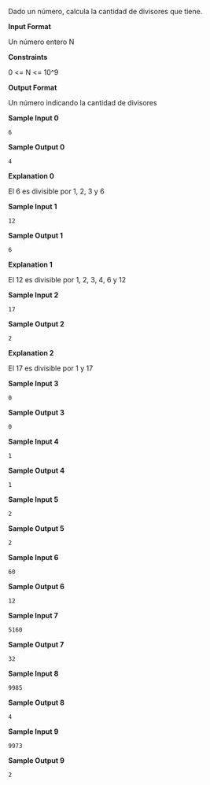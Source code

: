 Dado un número, calcula la cantidad de divisores que tiene.

**Input Format**

Un número entero N

**Constraints**

0 \<= N \<= 10^9

**Output Format**

Un número indicando la cantidad de divisores

**Sample Input 0**

``` 
6
```

**Sample Output 0**

``` 
4
```

**Explanation 0**

El 6 es divisible por 1, 2, 3 y 6

**Sample Input 1**

``` 
12
```

**Sample Output 1**

``` 
6
```

**Explanation 1**

El 12 es divisible por 1, 2, 3, 4, 6 y 12

**Sample Input 2**

``` 
17
```

**Sample Output 2**

``` 
2
```

**Explanation 2**

El 17 es divisible por 1 y 17

**Sample Input 3**

``` 
0
```

**Sample Output 3**

``` 
0
```

**Sample Input 4**

``` 
1
```

**Sample Output 4**

``` 
1
```

**Sample Input 5**

``` 
2
```

**Sample Output 5**

``` 
2
```

**Sample Input 6**

``` 
60
```

**Sample Output 6**

``` 
12
```

**Sample Input 7**

    5160

**Sample Output 7**

``` 
32
```

**Sample Input 8**

    9985

**Sample Output 8**

``` 
4
```

**Sample Input 9**

    9973

**Sample Output 9**

``` 
2
```

